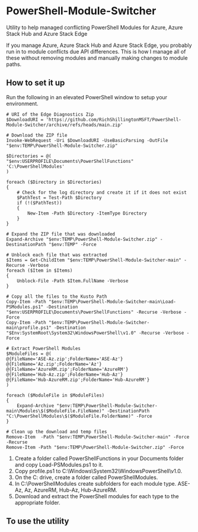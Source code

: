 # PowerShell-Module-Switcher
Utility to help managed conflicting PowerShell Modules for Azure, Azure Stack Hub and Azure Stack Edge

If you manage Azure, Azure Stack Hub and Azure Stack Edge, you probably run in to module conflicts due API differences.
This is how I manage all of these without removing modules and manually making changes to module paths.

## How to set it up

Run the following in an elevated PowerShell window to setup your environment.

```
# URI of the Edge Diagnostics Zip
$DownloadURI = 'https://github.com/RichShillingtonMSFT/PowerShell-Module-Switcher/archive/refs/heads/main.zip'

# Download the ZIP file
Invoke-WebRequest -Uri $DownloadURI -UseBasicParsing -OutFile "$env:TEMP\PowerShell-Module-Switcher.zip"

$Directories = @(
"$env:USERPROFILE\Documents\PowerShellFunctions"
'C:\PowerShellModules'
)

foreach ($Directory in $Directories)
{
    # Check for the log directory and create it if it does not exist
    $PathTest = Test-Path $Directory
    if (!($PathTest))
    {
        New-Item -Path $Directory -ItemType Directory
    } 
}

# Expand the ZIP file that was downloaded
Expand-Archive "$env:TEMP\PowerShell-Module-Switcher.zip" -DestinationPath "$env:TEMP" -Force

# Unblock each file that was extracted
$Items = Get-ChildItem "$env:TEMP\PowerShell-Module-Switcher-main" -Recurse -Verbose
foreach ($Item in $Items)
{
    Unblock-File -Path $Item.FullName -Verbose
}

# Copy all the files to the Kusto Path
Copy-Item -Path "$env:TEMP\PowerShell-Module-Switcher-main\Load-PSModules.ps1" -Destination "$env:USERPROFILE\Documents\PowerShellFunctions" -Recurse -Verbose -Force
Copy-Item -Path "$env:TEMP\PowerShell-Module-Switcher-main\profile.ps1" -Destination "$Env:SystemRoot\System32\WindowsPowerShell\v1.0" -Recurse -Verbose -Force

# Extract PowerShell Modules
$ModuleFiles = @(
@{FileName='ASE-Az.zip';FolderName='ASE-Az'}
@{FileName='Az.zip';FolderName='Az'}
@{FileName='AzureRM.zip';FolderName='AzureRM'}
@{FileName='Hub-Az.zip';FolderName='Hub-Az'}
@{FileName='Hub-AzureRM.zip';FolderName='Hub-AzureRM'}
)

foreach ($ModuleFile in $ModuleFiles)
{
    Expand-Archive "$env:TEMP\PowerShell-Module-Switcher-main\Modules\$($ModuleFile.FileName)" -DestinationPath "C:\PowerShellModules\$($ModuleFile.FolderName)" -Force
}

# Clean up the download and temp files
Remove-Item  -Path "$env:TEMP\PowerShell-Module-Switcher-main" -Force -Recurse
Remove-Item -Path "$env:TEMP\PowerShell-Module-Switcher.zip" -Force
```

1. Create a folder called PowerShellFunctions in your Documents folder and copy Load-PSModules.ps1 to it.
2. Copy profile.ps1 to C:\Windows\System32\WindowsPowerShell\v1.0\.
3. On the C: drive, create a folder called PowerShellModules.
4. In C:\PowerShellModules create subfolders for each module type. ASE-Az, Az, AzureRM, Hub-Az, Hub-AzureRM.
5. Download and extract the PowerShell modules for each type to the appropriate folder.

## To use the utility

